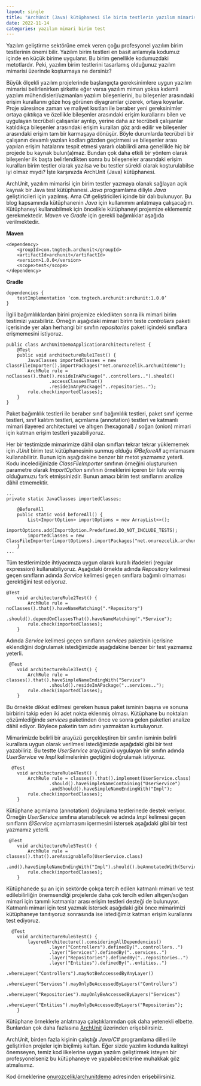 ```yaml
---
layout: single
title: "ArchUnit (Java) kütüphanesi ile birim testlerin yazılım mimarisine uygulanması"
date: 2022-11-14
categories: yazılım mimari birim test
---
```


Yazılım geliştirme sektörüne emek veren çoğu profesyonel yazılım birim testlerinin önemi bilir. Yazılım birim testleri en basit anlamıyla kodumuz içinde en küçük birime uygulanır. Bu birim genellikle kodumuzdaki metotlardır. Peki, yazılım birim testlerini tasarlamış olduğunuz yazılım mimarisi üzerinde koşturmaya ne dersiniz?

Büyük ölçekli yazılım projelerinde başlangıçta gereksinimlere uygun yazılım mimarisi belirlenirken şirkette eğer varsa yazılım mimarı yoksa kıdemli yazılım mühendisleri/uzmanları yazılım bileşenlerini, bu bileşenler arasındaki erişim kurallarını göze hoş görünen diyagramlar çizerek, ortaya koyarlar. Proje süresince zaman ve maliyet kısıtları ile beraber yeni gereksinimler ortaya çıktıkça ve özellikle bileşenler arasındaki erişim kurallarını bilen ve uygulayan tecrübeli çalışanlar ayrılıp, yerine daha az tecrübeli çalışanlar katıldıkça bileşenler arasındaki erişim kuralları göz ardı edilir ve bileşenler arasındaki erişim tam bir karmaşaya dönüşür. Böyle durumlarda tecrübeli bir çalışanın devamlı yazılan kodları gözden geçirmesi ve bileşenler arası yapılan erişim hatalarını tespit etmesi yararlı olabilirdi ama genellikle hiç bir projede bu kaynak bulun(a)maz. Bundan çok daha etkili bir yöntem olarak bileşenler ilk başta belirlendikten sonra bu bileşeneler arasındaki erişim kuralları birim testler olarak yazılsa ve bu testler sürekli olarak koşturulabilse iyi olmaz mıydı? İşte karşınızda ArchUnit (Java) kütüphanesi.

ArchUnit, yazılım mimarisi için birim testler yazmaya olanak sağlayan açık kaynak bir Java test kütüphanesi. _Java_ programlama diliyle _Java_ geliştiricileri için yazılmış. Ama _C#_ geliştiricileri içinde bir dalı bulunuyor. Bu blog kapsamında kütüphanenin _Java_ için kullanımını anlatmaya çalışacağım. Kütüphaneyi kullanabilmek için öncelikle kütüphaneyi projemize eklememiz gerekmektedir. _Maven_ ve _Gradle_ için gerekli bağımlıklar aşağıda verilmektedir.

**Maven**
```
<dependency>
    <groupId>com.tngtech.archunit</groupId>
    <artifactId>archunit</artifactId>
    <version>1.0.0</version>
    <scope>test</scope>
</dependency>
```

**Gradle**
```
dependencies {
    testImplementation ‘com.tngtech.archunit:archunit:1.0.0’
}
```

İlgili bağımlılıklardan birini projemize ekledikten sonra ilk mimari birim testimizi yazabiliriz.  Örneğin aşağıdaki mimari birim teste _controllers_ paketi içerisinde yer alan herhangi bir sınıfın _repositories_ paketi içindeki sınıflara erişmemesini istiyoruz.

```
public class ArchUnitDemoApplicationArchitectureTest {
    @Test
    public void architectureRule1Test() {
        JavaClasses importedClasses = new ClassFileImporter().importPackages("net.onurozcelik.archunitdemo");
        ArchRule rule = noClasses().that().resideInAPackage("..controllers..").should()
                .accessClassesThat()
                .resideInAnyPackage("..repositories..");
        rule.check(importedClasses);
    }
}
```

Paket bağımlılık testleri ile beraber sınıf bağımlılık testleri, paket sınıf içerme testleri, sınıf kalıtım testleri, açımlama (annotation) testleri ve katmanlı mimari (layered architecture) ve altıgen (hexagonal) / soğan (onion) mimari için katman erişim testleri yazabiliyoruz.

Her bir testimizde mimarimize dâhil olan sınıfları tekrar tekrar yüklememek için _JUnit_ birim test kütüphanesinin sunmuş olduğu _@BeforeAll_ açımlamasını kullanabiliriz. Bunun için aşağıdakine benzer bir metot yazmamız yeterli. Kodu incelediğinizde _ClassFileImporter_ sınıfının örneğini oluştururken parametre olarak _ImportOption_ sınıfının örneklerini içeren bir liste vermiş olduğumuzu fark etmişsinizdir. Bunun amacı birim test sınıflarını analize dâhil etmemektir.
```
...
private static JavaClasses importedClasses;

    @BeforeAll
    public static void beforeAll() {
        List<ImportOption> importOptions = new ArrayList<>();
        importOptions.add(ImportOption.Predefined.DO_NOT_INCLUDE_TESTS);
        importedClasses = new ClassFileImporter(importOptions).importPackages("net.onurozcelik.archunitdemo");
    }
...
```

Tüm testlerimizde ihtiyacımıza uygun olarak kurallı ifadeleri (regular expression) kullanabiliyoruz. Aşağıdaki örnekte adında _Repository_ kelimesi geçen sınıfların adında _Service_ kelimesi geçen sınıflara bağımlı olmaması gerektiğini test ediyoruz.

```
@Test
    void architectureRule2Test() {
        ArchRule rule = noClasses().that().haveNameMatching(".*Repository")
                .should().dependOnClassesThat().haveNameMatching(".*Service");
        rule.check(importedClasses);
    }
```
Adında _Service_ kelimesi geçen sınıfların _services_ paketinin içerisine eklendiğini doğrulamak istediğimizde aşağıdakine benzer bir test yazmamız yeterli.
```
 @Test
    void architectureRule3Test() {
        ArchRule rule = classes().that().haveSimpleNameEndingWith("Service")
                .should().resideInAPackage("..services..");
        rule.check(importedClasses);
    }
```
Bu örnekte dikkat edilmesi gereken husus paket isminin başına ve sonuna birbirini takip eden iki adet nokta eklenmiş olması. Kütüphane bu noktaları çözümlediğinde _services_ paketinden önce ve sonra gelen paketleri analize dâhil ediyor. Böylece paketin tam adını yazmaktan kurtuluyoruz.

Mimarimizde belirli bir arayüzü gerçekleştiren bir sınıfın isminin belirli kurallara uygun olarak verilmesi istediğimizde aşağıdaki gibi bir test yazabiliriz. Bu testte _UserService_ arayüzünü uygulayan bir sınıfın adında _UserService_ ve _Impl_ kelimelerinin geçtiğini doğrulamak istiyoruz.
```
  @Test
    void architectureRule4Test() {
        ArchRule rule = classes().that().implement(UserService.class)
                .should().haveSimpleNameContaining("UserService")
                .andShould().haveSimpleNameEndingWith("Impl");
        rule.check(importedClasses);
    }
```

Kütüphane açımlama (annotation) doğrulama testlerinede destek veriyor. Örneğin _UserService_ sınıfına atanabilecek ve adında _Impl_ kelimesi geçen sınıfların _@Service_ açımlamasını içermesini istersek aşağıdaki gibi bir test yazmamız yeterli.
```
 @Test
    void architectureRule5Test() {
        ArchRule rule = classes().that().areAssignableTo(UserService.class)
                .and().haveSimpleNameEndingWith("Impl").should().beAnnotatedWith(Service.class);
        rule.check(importedClasses);
    }
```
Kütüphanede şu an için sektörde çokça tercih edilen katmanlı mimari ve test edilebilirliğin önemsendiği projelerde daha çok tercih edilen altıgen/soğan mimari için tanımlı katmanlar arası erişim testleri desteği de bulunuyor. Katmanlı mimari için test yazmak istersek aşağıdaki gibi önce mimarimizi kütüphaneye tanıtıyoruz sonrasında ise istediğimiz katman erişim kurallarını test ediyoruz.
```
  @Test
    void architectureRule6Test() {
        layeredArchitecture().consideringAllDependencies()
                .layer("Controllers").definedBy("..controllers..")
                .layer("Services").definedBy("..services..")
                .layer("Repositories").definedBy("..repositories..")
                .layer("Entities").definedBy("..entities..")
                .whereLayer("Controllers").mayNotBeAccessedByAnyLayer()
                .whereLayer("Services").mayOnlyBeAccessedByLayers("Controllers")
                .whereLayer("Repositories").mayOnlyBeAccessedByLayers("Services")
                .whereLayer("Entities").mayOnlyBeAccessedByLayers("Repositories");
    }
```
Kütüphane örneklerle anlatmaya çalıştıklarımdan çok daha yetenekli elbette. Bunlardan çok daha fazlasına [ArchUnit](http://www.archunit.org) üzerinden erişebilirsiniz.

ArchUnit, birden fazla kişinin çalıştığı _Java/C#_ programlama dilleri ile geliştirilen projeler için biçilmiş kaftan. Eğer sizde yazılım kodunda kaliteyi önemseyen, temiz kod ilkelerine uygun yazılım geliştirmek isteyen bir profesyonelseniz bu kütüphaneye ve yapabileceklerine muhakkak göz atmalısınız.

Kod örneklerine [onurozcelik/archunitdemo](https://github.com/onurozcelik/archunitdemo) adresinden erişebilirsiniz.